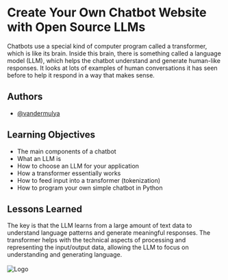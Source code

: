 # Create Your Own Chatbot Website with Open Source LLMs

Chatbots use a special kind of computer program called a transformer, which is like its brain. Inside this brain, there is something called a language model (LLM), which helps the chatbot understand and generate human-like responses. It looks at lots of examples of human conversations it has seen before to help it respond in a way that makes sense.


## Authors

- [@vandermulya](https://www.github.com/vandermulya)


## Learning Objectives

- The main components of a chatbot
- What an LLM is
- How to choose an LLM for your application
- How a transformer essentially works
- How to feed input into a transformer (tokenization)
- How to program your own simple chatbot in Python


## Lessons Learned

The key is that the LLM learns from a large amount of text data to understand language patterns and generate meaningful responses. The transformer helps with the technical aspects of processing and representing the input/output data, allowing the LLM to focus on understanding and generating language.\
\
![Logo](https://sn-portals-cognitiveclass.s3.us-south.cloud-object-storage.appdomain.cloud/lmzotycs3p11f936gx1u5drchdrk)

